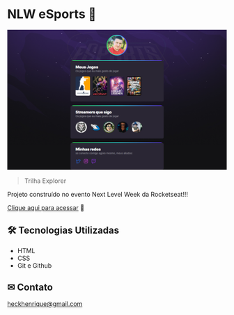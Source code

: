# NLW eSports 🚀

![preview](./fundo.png)


> Trilha Explorer 

Projeto construído no evento Next Level Week da Rocketseat!!!

[Clique aqui para acessar](https://HenriqueHeck.github.io/nlw_eSports_2022_Explorer/) 🔗



## 🛠 Tecnologias Utilizadas

- HTML 
- CSS
- Git e Github

## ✉ Contato

heckhenrique@gmail.com

